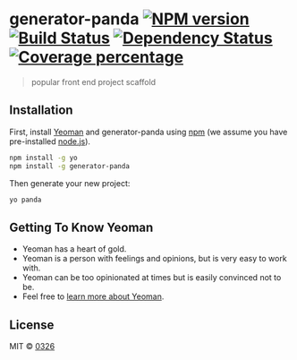 # generator-panda [![NPM version][npm-image]][npm-url] [![Build Status][travis-image]][travis-url] [![Dependency Status][daviddm-image]][daviddm-url] [![Coverage percentage][coveralls-image]][coveralls-url]
> popular front end project scaffold

## Installation

First, install [Yeoman](http://yeoman.io) and generator-panda using [npm](https://www.npmjs.com/) (we assume you have pre-installed [node.js](https://nodejs.org/)).

```bash
npm install -g yo
npm install -g generator-panda
```

Then generate your new project:

```bash
yo panda
```

## Getting To Know Yeoman

 * Yeoman has a heart of gold.
 * Yeoman is a person with feelings and opinions, but is very easy to work with.
 * Yeoman can be too opinionated at times but is easily convinced not to be.
 * Feel free to [learn more about Yeoman](http://yeoman.io/).

## License

MIT © [0326]()


[npm-image]: https://badge.fury.io/js/generator-panda.svg
[npm-url]: https://npmjs.org/package/generator-panda
[travis-image]: https://travis-ci.org/0326/generator-panda.svg?branch=master
[travis-url]: https://travis-ci.org/0326/generator-panda
[daviddm-image]: https://david-dm.org/0326/generator-panda.svg?theme=shields.io
[daviddm-url]: https://david-dm.org/0326/generator-panda
[coveralls-image]: https://coveralls.io/repos/0326/generator-panda/badge.svg
[coveralls-url]: https://coveralls.io/r/0326/generator-panda
